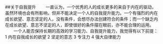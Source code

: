 ##关于自我提升
　　一直认为，一个优秀的人的成长更多的来自于内在的驱动，虽然环境也会有所影响，但并不能决定一个人的自我提升能力。一个有强烈的内在成长欲望、意志坚定的人，没有条件，会想尽办法创建符合的条件；而一个缺乏内在成长欲望、意志不坚定的人，即使很好的条件摆在眼前，亦不能合理的运用。  
　　一个人能否保持长期的高效的学习能力、自我提升能力，我觉得有以下前提：  
    1 内在自我成长的欲望
    2 坚定的意志
    3 专注力
    4 强大自律能力
